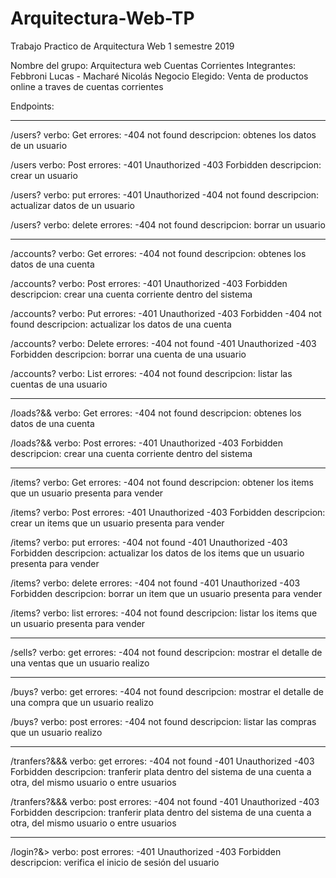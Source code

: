 # Arquitectura-Web-TP
Trabajo Practico de Arquitectura Web 1 semestre 2019

Nombre del grupo: Arquitectura web Cuentas Corrientes
Integrantes: Febbroni Lucas - Macharé Nicolás
Negocio Elegido: Venta de productos online a traves de cuentas corrientes

Endpoints:

******************************************************************************************************************
/users?<user ID>
verbo: Get
errores:
-404 not found
descripcion: obtenes los datos de un usuario

/users
verbo: Post
errores:
-401 Unauthorized
-403 Forbidden
descripcion: crear un usuario

/users?<user ID>
verbo: put
errores:
-401 Unauthorized
-404 not found
descripcion: actualizar datos de un usuario

/users?<user ID>
verbo: delete
errores:
-404 not found
descripcion: borrar un usuario
******************************************************************************************************************

/accounts?<account ID>
verbo: Get
errores:
-404 not found
descripcion: obtenes los datos de una cuenta

/accounts?<user ID>
verbo: Post
errores:
-401 Unauthorized
-403 Forbidden
descripcion: crear una cuenta corriente dentro del sistema

/accounts?<account ID>
verbo: Put
errores:
-401 Unauthorized
-403 Forbidden
-404 not found
descripcion: actualizar los datos de una cuenta

/accounts?<account ID>
verbo: Delete
errores:
-404 not found 
-401 Unauthorized
-403 Forbidden
descripcion: borrar una cuenta de una usuario

/accounts?<user ID>
verbo: List
errores:
-404 not found
descripcion: listar las cuentas de una usuario
  
******************************************************************************************************************

/loads?<user email>&<user password>&<load id>
verbo: Get
errores:
-404 not found
descripcion: obtenes los datos de una cuenta

/loads?<user email>&<account alias>&<amount>
verbo: Post
errores:
-401 Unauthorized
-403 Forbidden
descripcion: crear una cuenta corriente dentro del sistema
  
******************************************************************************************************************

/items?<item ID>
verbo: Get
errores:
-404 not found
descripcion: obtener los items que un usuario presenta para vender

/items?<user ID>
verbo: Post
errores:
-401 Unauthorized
-403 Forbidden
descripcion: crear un items que un usuario presenta para vender

/items?<item ID>
verbo: put
errores:
-404 not found
-401 Unauthorized
-403 Forbidden
descripcion: actualizar los datos de los items que un usuario presenta para vender

/items?<item ID>
verbo: delete
errores:
-404 not found
-401 Unauthorized
-403 Forbidden
descripcion: borrar un item que un usuario presenta para vender

/items?<user ID>
verbo: list
errores:
-404 not found
descripcion: listar los items que un usuario presenta para vender
******************************************************************************************************************

/sells?<sell ID>
verbo: get
errores:
-404 not found
descripcion: mostrar el detalle de una ventas que un usuario realizo


******************************************************************************************************************

/buys?<buy ID>
verbo: get
errores:
-404 not found
descripcion: mostrar el detalle de una compra que un usuario realizo

/buys?<user ID>
verbo: post
errores:
-404 not found
descripcion: listar las compras que un usuario realizo
******************************************************************************************************************

/tranfers?<user ID>&<account ID>&<user ID>&<account ID>
verbo: get
errores:
-404 not found
-401 Unauthorized
-403 Forbidden
descripcion: tranferir plata dentro del sistema de una cuenta a otra, del mismo usuario o entre usuarios

/tranfers?<user ID>&<account ID>&<user ID>&<account ID>
verbo: post
errores:
-404 not found
-401 Unauthorized
-403 Forbidden
descripcion: tranferir plata dentro del sistema de una cuenta a otra, del mismo usuario o entre usuarios

******************************************************************************************************************

/login?<email>&<password>>
verbo: post
errores:
-401 Unauthorized
-403 Forbidden
descripcion: verifica el inicio de sesión del usuario

